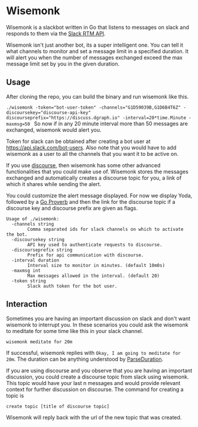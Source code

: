 # Wisemonk

Wisemonk is a slackbot written in Go that listens to messages on slack and responds to them via the [Slack RTM API](https://api.slack.com/rtm).

Wisemonk isn't just another bot, its a super intelligent one. You can tell it what channels to monitor and set a message limit in a specified duration. It will alert you when the number of messages exchanged exceed the max message limit set by you in the given duration.

## Usage

After cloning the repo, you can build the binary and run wisemonk like this.

`./wisemonk -token="bot-user-token" -channels="G1D59039B,G1D6B4T6Z" -discoursekey="discourse-api-key" discourseprefix="https://discuss.dgraph.io" -interval=20*time.Minute -maxmsg=50
`
So now if in any 20 minute interval more than 50 messages are exchanged, wisemonk would alert you.

Token for slack can be obtained after creating a bot user at https://api.slack.com/bot-users. Also note that you would have to add wisemonk as a user to all the channels that you want it to be active on.

If you use [discourse](https://www.discourse.org/), then wisemonk has some other advanced functionalities that you could make use of. Wisemonk stores the messages exchanged and automatically creates a discourse topic for you, a link of which it shares while sending the alert.


You could customize the alert message displayed. For now we display Yoda, followed by a [Go Proverb](https://go-proverbs.github.io/) and then the link for the discourse topic if a discourse key and discourse prefix are given as flags.

```
Usage of ./wisemonk:
  -channels string
        Comma separated ids for slack channels on which to activate the bot.
  -discoursekey string
        API key used to authenticate requests to discourse.
  -discourseprefix string
        Prefix for api communication with discourse.
  -interval duration
        Interval size to monitor in minutes. (default 10m0s)
  -maxmsg int
        Max messages allowed in the interval. (default 20)
  -token string
        Slack auth token for the bot user.
```

## Interaction

Sometimes you are having an important discussion on slack and don't want wisemonk to interrupt you. In these scenarios you could ask the wisemonk to meditate for some time like this in your slack channel.

`wisemonk meditate for 20m`

If successful, wisemonk replies with `Okay, I am going to meditate for 20m`. The duration can be anything understood by [ParseDuration](https://golang.org/pkg/time/#ParseDuration).

If you are using discourse and you observe that you are having an important discussion, you could create a discourse topic from slack using wisemonk. This topic would have your last n messages and would provide relevant context for further discussion on discourse. The command for creating a topic is

`create topic [title of discourse topic]`

Wisemonk will reply back with the url of the new topic that was created.
